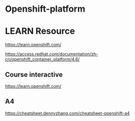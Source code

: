 # Openshift-platform    


 #  LEARN Resource
https://learn.openshift.com/  

https://access.redhat.com/documentation/zh-cn/openshift_container_platform/4.6/    





## Course interactive 
https://learn.openshift.com/  


## A4
https://cheatsheet.dennyzhang.com/cheatsheet-openshift-a4
